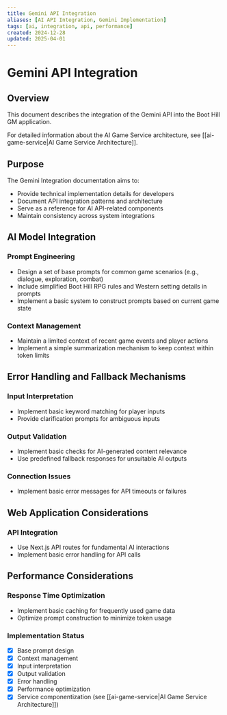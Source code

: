 ```yaml
---
title: Gemini API Integration
aliases: [AI API Integration, Gemini Implementation]
tags: [ai, integration, api, performance]
created: 2024-12-28
updated: 2025-04-01
---
```


# Gemini API Integration

## Overview
This document describes the integration of the Gemini API into the Boot Hill GM application.

For detailed information about the AI Game Service architecture, see [[ai-game-service|AI Game Service Architecture]].

## Purpose
The Gemini Integration documentation aims to:
- Provide technical implementation details for developers
- Document API integration patterns and architecture
- Serve as a reference for AI API-related components
- Maintain consistency across system integrations

## AI Model Integration

### Prompt Engineering

- Design a set of base prompts for common game scenarios (e.g., dialogue, exploration, combat)
- Include simplified Boot Hill RPG rules and Western setting details in prompts
- Implement a basic system to construct prompts based on current game state

### Context Management

- Maintain a limited context of recent game events and player actions
- Implement a simple summarization mechanism to keep context within token limits

## Error Handling and Fallback Mechanisms

### Input Interpretation

- Implement basic keyword matching for player inputs
- Provide clarification prompts for ambiguous inputs

### Output Validation

- Implement basic checks for AI-generated content relevance
- Use predefined fallback responses for unsuitable AI outputs

### Connection Issues

- Implement basic error messages for API timeouts or failures

## Web Application Considerations

### API Integration

- Use Next.js API routes for fundamental AI interactions
- Implement basic error handling for API calls

## Performance Considerations

### Response Time Optimization

- Implement basic caching for frequently used game data
- Optimize prompt construction to minimize token usage

### Implementation Status

- [x] Base prompt design
- [x] Context management
- [x] Input interpretation
- [x] Output validation
- [x] Error handling
- [x] Performance optimization
- [x] Service componentization (see [[ai-game-service|AI Game Service Architecture]])
